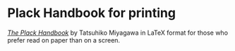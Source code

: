 # Plack Handbook for printing

*[The Plack Handbook](http://handbook.plackperl.org/)* by Tatsuhiko Miyagawa in
LaTeX format for those who prefer read on paper than on a screen.


